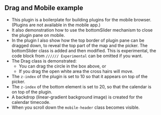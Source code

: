 ## Drag and Mobile example

-   This plugin is a boilerplate for building plugins for the mobile browser. (Plugins are not available in the mobile app.)
-   It also demonstration how to use the bottomSlider mechanism to close the plugin pane on mobile.
-   In the plugin I also show how the top border of plugin pane can be dragged down, to reveal the top part of the map and the picker. The bottomSlider class is added and then modified. This is experimental, the code block from `////// Experimental` can be omitted if you want.
-   The Drag class is demonstrated:
    -   You can drag the circle in the box above, or
    -   If you drag the open white area the cross hairs will move.
-   The `z-index` of the plugin is set to 10 so that it appears on top of the picker.
-   The `z-index` of the bottom element is set to 20, so that the calendar is on top of the plugin.
-   A backdrop (linear-gradient background image) is created for the calendar timecode.
-   When you scroll down the `mobile-header` class becomes visible.
